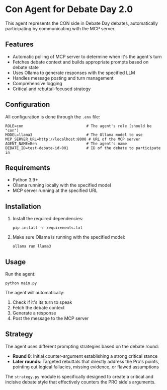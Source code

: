 # Con Agent for Debate Day 2.0

This agent represents the CON side in Debate Day debates, automatically participating by communicating with the MCP server.

## Features

- Automatic polling of MCP server to determine when it's the agent's turn
- Fetches debate context and builds appropriate prompts based on debate state
- Uses Ollama to generate responses with the specified LLM
- Handles message posting and turn management
- Comprehensive logging
- Critical and rebuttal-focused strategy

## Configuration

All configuration is done through the `.env` file:

```
ROLE=con                            # The agent's role (should be "con")
MODEL=llama3                        # The Ollama model to use
MCP_SERVER_URL=http://localhost:8000 # URL of the MCP server
AGENT_NAME=Ben                      # The agent's name
DEBATE_ID=test-debate-id-001        # ID of the debate to participate in
```

## Requirements

- Python 3.9+
- Ollama running locally with the specified model
- MCP server running at the specified URL

## Installation

1. Install the required dependencies:
   ```
   pip install -r requirements.txt
   ```

2. Make sure Ollama is running with the specified model:
   ```
   ollama run llama3
   ```

## Usage

Run the agent:

```
python main.py
```

The agent will automatically:
1. Check if it's its turn to speak
2. Fetch the debate context
3. Generate a response
4. Post the message to the MCP server

## Strategy

The agent uses different prompting strategies based on the debate round:

- **Round 0**: Initial counter-argument establishing a strong critical stance
- **Later rounds**: Targeted rebuttals that directly address the Pro's points, pointing out logical fallacies, missing evidence, or flawed assumptions

The `strategy.py` module is specifically designed to create a critical and incisive debate style that effectively counters the PRO side's arguments. 
